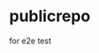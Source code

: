 # publicrepo
for e2e test






























































































































































































































































































































































































































































































































































































































































































































































































































































































































































































































































































































































































































































































































































































































































































































































































































































































































































































































































































































































































































































































































































































































































